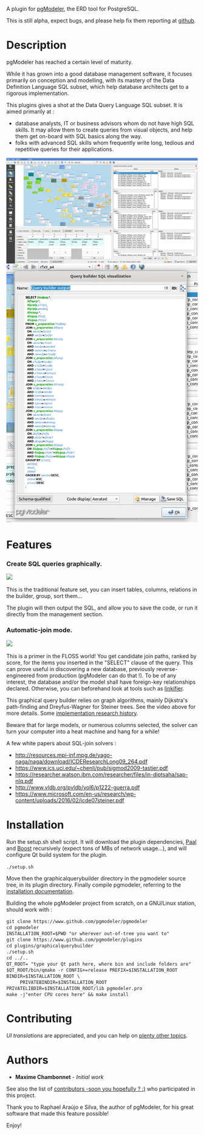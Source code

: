 A plugin for [pgModeler](https://www.pgmodeler.io), the ERD tool for PostgreSQL.

This is still alpha, expect bugs, and please help fix them reporting at [github](https://github.com/pgmodeler/plugins/issues).

# Description

pgModeler has reached a certain level of maturity.

While it has grown into a good database management software, it focuses primarily on conception and modelling, with its mastery of the Data Definition Language SQL subset, which help database architects get to a rigorous implementation.

This plugins gives a shot at the Data Query Language SQL subset.
It is aimed primarily at :
 - database analysts, IT or business advisors whom do not have high SQL skills. It may allow them to create queries from visual objects, and help them get on-board with SQL basics along the way.
 - folks with advanced SQL skills whom frequently write long, tedious and repetitive queries for their applications.

![Overview](res/overview.png)
![Overview_SQL](res/overview_sql.png)

# Features
### Create SQL queries graphically.

[![](http://img.youtube.com/vi/6e66-fNhvAY/0.jpg)](http://www.youtube.com/watch?v=6e66-fNhvAY "")

This is the traditional feature set, you can insert tables, columns, relations in the builder, group, sort them...

The plugin will then output the SQL, and allow you to save the code, or run it directly from the management section.

### Automatic-join mode.

[![](http://img.youtube.com/vi/_5QNFXA03Y4/0.jpg)](http://www.youtube.com/watch?v=_5QNFXA03Y4 "")

This is a primer in the FLOSS world!
You get candidate join paths, ranked by score, for the items you inserted in the "SELECT" clause of the query.
This can prove useful in discovering a new database, previously reverse-engineered from production (pgModeler can do that !).
To be of any interest, the database and/or the model shall have foreign-key relationships declared. Otherwise, you can beforehand look at tools such as [linkifier](https://github.com/janmotl/linkifier).

This graphical query builder relies on graph algorithms, mainly Dijkstra's path-finding and Dreyfus-Wagner for Steiner trees. See the video above for more details.
Some [implementation research history](https://stackoverflow.com/questions/56193619/what-is-needed-to-use-bgl-algorithms-on-existing-data-structures-edges-and-ver).

Beware that for large models, or numerous columns selected, the solver can turn your computer into a heat machine and hang for a while!

A few white papers about SQL-join solvers :
- http://resources.mpi-inf.mpg.de/yago-naga/naga/download/ICDEResearchLong09_264.pdf
- https://www.ics.uci.edu/~chenli/pub/sigmod2009-tastier.pdf
- https://researcher.watson.ibm.com/researcher/files/in-diptsaha/sap-nlq.pdf
- http://www.vldb.org/pvldb/vol6/p1222-guerra.pdf
- https://www.microsoft.com/en-us/research/wp-content/uploads/2016/02/icde07steiner.pdf

# Installation
Run the setup.sh shell script. It will download the plugin dependencies, [Paal](http://paal.mimuw.edu.pl/) and [Boost](https://www.boost.org/) recursively (expect tons of MBs of network usage...), and will configure Qt build system for the plugin.

`./setup.sh`

Move then the graphicalquerybuilder directory in the pgmodeler source tree, in its plugin directory.
Finally compile pgmodeler, referring to the [installation documentation](https://www.pgmodeler.io/support/installation).

Building the whole pgModeler project from scratch, on a GNU/Linux station, should work with :
```
git clone https://www.github.com/pgmodeler/pgmodeler
cd pgmodeler
INSTALLATION_ROOT=$PWD "or wherever out-of-tree you want to"
git clone https://www.github.com/pgmodeler/plugins
cd plugins/graphicalquerybuilder
./setup.sh
cd ../..
QT_ROOT= "type your Qt path here, where bin and include folders are"
$QT_ROOT/bin/qmake -r CONFIG+=release PREFIX=$INSTALLATION_ROOT BINDIR=$INSTALLATION_ROOT \
     PRIVATEBINDIR=$INSTALLATION_ROOT PRIVATELIBDIR=$INSTALLATION_ROOT/lib pgmodeler.pro
make -j"enter CPU cores here" && make install
```

# Contributing

_UI translations_ are appreciated, and you can help on [plenty other topics](https://github.com/pgmodeler/plugins/graphicalquerybuilder/CONTRIBUTING.md).

# Authors

 * **Maxime Chambonnet** - *Initial work*

See also the list of [contributors -soon you hopefully ? :)](https://github.com/pgmodeler/plugins/contributors) who participated in this project.

Thank you to Raphael Araújo e Silva, the author of pgModeler, for his great software that made this feature possible!

Enjoy!

